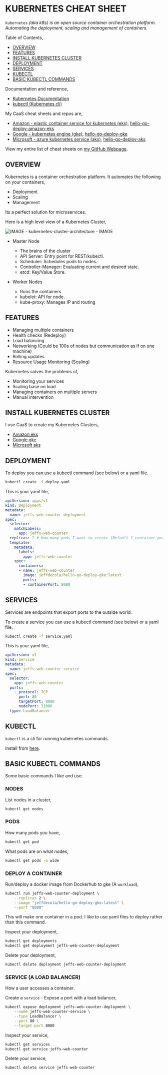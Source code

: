 # KUBERNETES CHEAT SHEET

`kubernetes` _(aka k8s) is an open source container orchestration platform.
Automating the deployment, scaling and management of containers._

Table of Contents,

* [OVERVIEW](https://github.com/JeffDeCola/my-cheat-sheets/tree/master/software/operations/orchestration/cluster-managers-resource-management-scheduling/kubernetes-cheat-sheet#overview)
* [FEATURES](https://github.com/JeffDeCola/my-cheat-sheets/tree/master/software/operations/orchestration/cluster-managers-resource-management-scheduling/kubernetes-cheat-sheet#features)
* [INSTALL KUBERNETES CLUSTER](https://github.com/JeffDeCola/my-cheat-sheets/tree/master/software/operations/orchestration/cluster-managers-resource-management-scheduling/kubernetes-cheat-sheet#install-kubernetes-cluster)
* [DEPLOYMENT](https://github.com/JeffDeCola/my-cheat-sheets/tree/master/software/operations/orchestration/cluster-managers-resource-management-scheduling/kubernetes-cheat-sheet#deployment)
* [SERVICES](https://github.com/JeffDeCola/my-cheat-sheets/tree/master/software/operations/orchestration/cluster-managers-resource-management-scheduling/kubernetes-cheat-sheet#services)
* [KUBECTL](https://github.com/JeffDeCola/my-cheat-sheets/tree/master/software/operations/orchestration/cluster-managers-resource-management-scheduling/kubernetes-cheat-sheet#kubectl)
* [BASIC KUBECTL COMMANDS](https://github.com/JeffDeCola/my-cheat-sheets/tree/master/software/operations/orchestration/cluster-managers-resource-management-scheduling/kubernetes-cheat-sheet#basic-kubectl-commands)

Documentation and reference,

* [Kubernetes Documentation](https://dcos.io/)
* [kubectl (Kubernetes cli)](https://kubernetes.io/docs/reference/kubectl/overview/)

My CaaS cheat sheets and repos are,

* [Amazon - elastic container service for kubernetes (eks)](https://github.com/JeffDeCola/my-cheat-sheets/tree/master/software/service-architectures/containers-as-a-service/amazon-elastic-container-service-for-kubernetes-cheat-sheet),
  [hello-go-deploy-amazon-eks](https://github.com/JeffDeCola/hello-go-deploy-amazon-eks)
* [Google - kubernetes engine (gke)](https://github.com/JeffDeCola/my-cheat-sheets/tree/master/software/service-architectures/containers-as-a-service/google-kubernetes-engine-cheat-sheet),
  [hello-go-deploy-gke](https://github.com/JeffDeCola/hello-go-deploy-gke)
* [Microsoft - azure kubernetes service (aks)](https://github.com/JeffDeCola/my-cheat-sheets/tree/master/software/service-architectures/containers-as-a-service/microsoft-azure-kubernetes-service-cheat-sheet),
  [hello-go-deploy-aks](https://github.com/JeffDeCola/hello-go-deploy-aks)

View my entire list of cheat sheets on
[my GitHub Webpage](https://jeffdecola.github.io/my-cheat-sheets/).

## OVERVIEW

Kubernetes is a container orchestration platform. It
automates the following on your containers,

* Deployment
* Scaling
* Management

Its a perfect solution for microservices.

Here is a high level view of a Kubernetes Cluster,

![IMAGE - kubernetes-cluster-architecture - IMAGE](../../../../../docs/pics/kubernetes-cluster-architecture.jpg)

* Master Node
  * The brains of the cluster
  * API Server: Entry point for REST/kubectl.
  * Scheduler: Schedules pods to nodes.
  * Controller-Manager: Evaluating current and desired state.
  * etcd: Key/Value Store.

* Worker Nodes
  * Runs the containers
  * kubelet: API for node.
  * kube-proxy: Manages IP and routing

## FEATURES

* Managing multiple containers
* Health checks (Redeploy)
* Load balancing
* Networking (Could be 100s of nodes but communication as if on one machine)
* Rolling updates
* Resource Usage Monitoring (Scaling)

Kubernetes solves the problems of,

* Monitoring your services
* Scaling base on load
* Managing containers on multiple servers
* Manual intervention

## INSTALL KUBERNETES CLUSTER

I use CaaS to create my Kubernetes Clusters,

* [Amazon eks](https://github.com/JeffDeCola/my-cheat-sheets/tree/master/software/service-architectures/containers-as-a-service/amazon-elastic-container-service-for-kubernetes-cheat-sheet)
* [Google gke](https://github.com/JeffDeCola/my-cheat-sheets/tree/master/software/service-architectures/containers-as-a-service/google-kubernetes-engine-cheat-sheet)
* [Microsoft aks](https://github.com/JeffDeCola/my-cheat-sheets/tree/master/software/service-architectures/containers-as-a-service/microsoft-azure-kubernetes-service-cheat-sheet)

## DEPLOYMENT

To deploy you can use a kubectl command (see below) or a yaml file.

```bash
kubectl create -f deploy.yaml
```

This is your yaml file,

```yaml
apiVersion: apps/v1
kind: Deployment
metadata:
  name: jeffs-web-counter-deployment
spec:
  selector:
    matchLabels:
      app: jeffs-web-counter
  replicas: 2 # How many pods I want to create (Default 1 container per pod)
  template:
    metadata:
      labels:
        app: jeffs-web-counter
    spec:
      containers:
      - name: jeffs-web-counter
        image: jeffdecola/hello-go-deploy-gke:latest
        ports:
        - containerPort: 8080
```

## SERVICES

Services are endpoints that export ports to the outside world.

To create a service you can use a kubectl command (see below)
or a yaml file.

```bash
kubectl create -f service.yaml
```

This is your yaml file,

```yaml
apiVersion: v1
kind: Service
metadata:
  name: jeffs-web-counter-service
spec:
  selector:
    app: jeffs-web-counter
  ports:
    - protocol: TCP
      port: 80
      targetPort: 8080
      nodePort: 31000
  type: LoadBalancer
```

## KUBECTL

`kubectl` is a cli for running kubernetes commands.

Install from [here](https://kubernetes.io/docs/tasks/tools/install-kubectl/).

## BASIC KUBECTL COMMANDS

Some basic commands I like and use.

### NODES

List nodes in a cluster,

```bash
kubectl get nodes
```

### PODS

How many pods you have,

```bash
kubectl get pod
```

What pods are on what nodes,

```bash
kubectl get pods -o wide
```

### DEPLOY A CONTAINER

Run/deploy a docker image from Dockerhub to gke (A `workload`),

```bash
kubectl run jeffs-web-counter-deployment \
    --replicas 2 \
    --image "jeffdecola/hello-go-deploy-gke:latest" \
    --port "8080"
```

This will make one container in a pod.
I like to use yaml files to deploy rather than this command.

Inspect your deployment,

```bash
kubectl get deployments
kubectl get deployment jeffs-web-counter-deployment
```

Delete your deployment,

```bash
kubectl delete deployment jeffs-web-counter-deployment
```

### SERVICE (A LOAD BALANCER)

How a user accesses a container.

Create a `service` - Expose a port with a load balancer,

```bash
kubectl expose deployment jeffs-web-counter-deployment \
    --name jeffs-web-counter-service \
    --type LoadBalancer \
    --port 80 \
    --target-port 8080
```

Inspect your service,

```bash
kubectl get services
kubectl get service jeffs-web-counter
```

Delete your service,

```bash
kubectl delete service jeffs-web-counter
```
